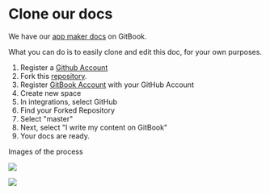 # Clone our docs

We have our [app maker docs](https://mobidonia.gitbook.io/appmaker-docs/) on GitBook. 

What you can do is to easily clone and edit this doc, for your own purposes. 

1. Register a [Github Account](https://github.com)
2. Fork this [repository](https://github.com/mobidonia/rab_app_maker_docs). 
3. Register [GitBook Account](https://app.gitbook.com/login) with your GitHub Account
4. Create new space
5. In integrations, select GitHub
6. Find your Forked Repository
7. Select "master"
8. Next, select "I write my content on GitBook"
9. Your docs are ready. 

Images of the process

![](https://support-hub--assets.s3.eu-west-2.amazonaws.com/assets/74/images/hwprg5jUmRZZ7G6ttYd5OJp6Vjgx7l1Mgg2rrKug.png)

![](https://support-hub--assets.s3.eu-west-2.amazonaws.com/assets/74/images/wNheGhLQiAdPBqPih1tmz2W0s7DHD6OEWsBQBWJ1.png)

